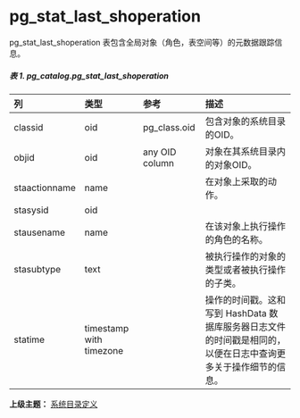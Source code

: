 # pg\_stat\_last\_shoperation

pg\_stat\_last\_shoperation 表包含全局对象（角色，表空间等）的元数据跟踪信息。

##### 表 1. pg\_catalog.pg\_stat\_last\_shoperation

| 列 | 类型 | 参考 | 描述 |
| :--- | :--- | :--- | :--- |
| classid | oid | pg\_class.oid | 包含对象的系统目录的OID。 |
| objid | oid | any OID column | 对象在其系统目录内的对象OID。 |
| staactionname | name |  | 在对象上采取的动作。 |
| stasysid | oid |  |  |
| stausename | name |  | 在该对象上执行操作的角色的名称。 |
| stasubtype | text |  | 被执行操作的对象的类型或者被执行操作的子类。 |
| statime | timestamp with timezone |  | 操作的时间戳。这和写到 HashData 数据库服务器日志文件的时间戳是相同的，以便在日志中查询更多关于操作细节的信息。 |

**上级主题：** [系统目录定义](./README.md)
